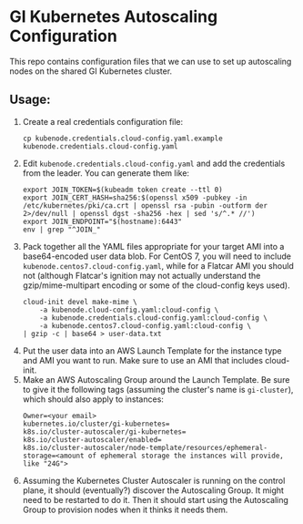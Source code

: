 # GI Kubernetes Autoscaling Configuration

This repo contains configuration files that we can use to set up autoscaling nodes on the shared GI Kubernetes cluster.

## Usage:

1. Create a real credentials configuration file:
    ```
    cp kubenode.credentials.cloud-config.yaml.example kubenode.credentials.cloud-config.yaml
    ```
2. Edit `kubenode.credentials.cloud-config.yaml` and add the credentials from the leader. You can generate them like:
    ```
    export JOIN_TOKEN=$(kubeadm token create --ttl 0)
    export JOIN_CERT_HASH=sha256:$(openssl x509 -pubkey -in /etc/kubernetes/pki/ca.crt | openssl rsa -pubin -outform der 2>/dev/null | openssl dgst -sha256 -hex | sed 's/^.* //')
    export JOIN_ENDPOINT="$(hostname):6443"
    env | grep "^JOIN_"
    ```
3. Pack together all the YAML files appropriate for your target AMI into a base64-encoded user data blob. For CentOS 7, you will need to include `kubenode.centos7.cloud-config.yaml`, while for a Flatcar AMI you should not (although Flatcar's ignition may not actually understand the gzip/mime-multipart encoding or some of the cloud-config keys used).
    ```
    cloud-init devel make-mime \
        -a kubenode.cloud-config.yaml:cloud-config \
        -a kubenode.credentials.cloud-config.yaml:cloud-config \
        -a kubenode.centos7.cloud-config.yaml:cloud-config \
    | gzip -c | base64 > user-data.txt
    ```
4. Put the user data into an AWS Launch Template for the instance type and AMI you want to run. Make sure to use an AMI that includes cloud-init.
5. Make an AWS Autoscaling Group around the Launch Template. Be sure to give it the following tags (assuming the cluster's name is `gi-cluster`), which should also apply to instances:
    ```
    Owner=<your email>
    kubernetes.io/cluster/gi-kubernetes=
    k8s.io/cluster-autoscaler/gi-kubernetes=
    k8s.io/cluster-autoscaler/enabled=
    k8s.io/cluster-autoscaler/node-template/resources/ephemeral-storage=<amount of ephemeral storage the instances will provide, like "24G">
    ```
6. Assuming the Kubernetes Cluster Autoscaler is running on the control plane, it should (eventually?) discover the Autoscaling Group. It might need to be restarted to do it. Then it should start using the Autoscaling Group to provision nodes when it thinks it needs them.
    
     
